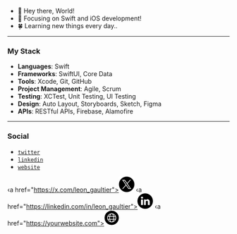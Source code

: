 
- 👋 Hey there, World!
- 👀 Focusing on Swift and iOS development!
- 🍀 Learning new things every day..

___________________________________________

### My Stack
- **Languages**: Swift
- **Frameworks**: SwiftUI, Core Data
- **Tools**: Xcode, Git, GitHub
- **Project Management**: Agile, Scrum
- **Testing**: XCTest, Unit Testing, UI Testing
- **Design**: Auto Layout, Storyboards, Sketch, Figma
- **APIs**: RESTful APIs, Firebase, Alamofire

____________________________________________

### Social
- [`twitter`](https://x.com/leon_gaultier)
- [`linkedin`](https://linkedin.com/in/example)
- [`website`](https://example.com)

‹a href="https://x.com/leon_gaultier"><img src="assets/twitter.png" alt="Twitter" width="35" height="35"></a>
‹a href="https://linkedin.com/in/leon_gaultier"><img src="assets/linkedin.png" alt="LinkedIn" width="35" height="35"></a>
‹a href="https://yourwebsite.com"><img src="assets/website.png" alt="Website" width="35" height="35"></a>
